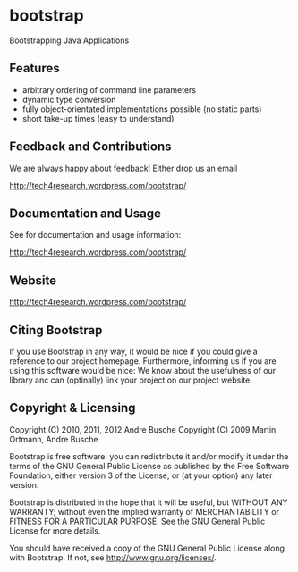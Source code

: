 bootstrap
=========

Bootstrapping Java Applications



Features
--------
 * arbitrary ordering of command line parameters
 * dynamic type conversion 
 * fully object-orientated implementations possible (no static parts) 
 * short take-up times (easy to understand)


Feedback and Contributions
--------------------------
We are always happy about feedback! Either drop us an email

http://tech4research.wordpress.com/bootstrap/



Documentation and Usage
-------------
See for documentation and usage information:
   
   http://tech4research.wordpress.com/bootstrap/
   
Website
-------
   http://tech4research.wordpress.com/bootstrap/


Citing Bootstrap
------------------
If you use Bootstrap in any way, it would be nice if you could give 
a reference to our project homepage. Furthermore, informing us 
if you are using this software would be nice: We know about the 
usefulness of our library anc can (optinally) link your project on 
our project website.


Copyright & Licensing
---------------------
Copyright (C) 2010, 2011, 2012 Andre Busche
Copyright (C) 2009 Martin Ortmann, Andre Busche

Bootstrap is free software: you can redistribute it and/or modify
it under the terms of the GNU General Public License as published by
the Free Software Foundation, either version 3 of the License, or
(at your option) any later version.

Bootstrap is distributed in the hope that it will be useful,
but WITHOUT ANY WARRANTY; without even the implied warranty of
MERCHANTABILITY or FITNESS FOR A PARTICULAR PURPOSE.  See the
GNU General Public License for more details.

You should have received a copy of the GNU General Public License
along with Bootstrap.  If not, see <http://www.gnu.org/licenses/>.
